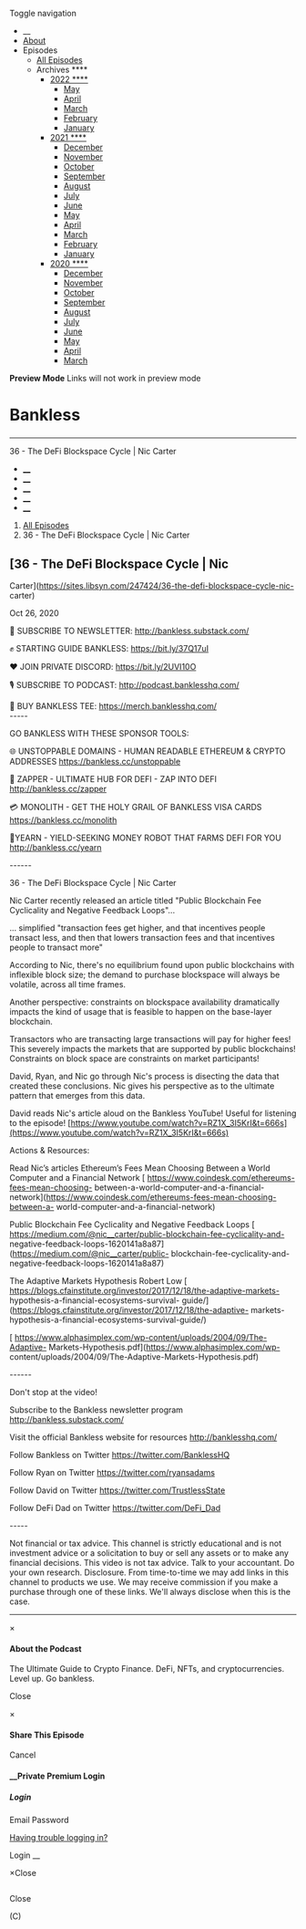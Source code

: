 Toggle navigation [](/247424 "Home Page")

  * __
  * [About]()
  * Episodes 
    * [All Episodes](/247424)
    * Archives ****
      * [2022 ****](/247424/2022)
        * [May](/247424/2022/05)
        * [April](/247424/2022/04)
        * [March](/247424/2022/03)
        * [February](/247424/2022/02)
        * [January](/247424/2022/01)
      * [2021 ****](/247424/2021)
        * [December](/247424/2021/12)
        * [November](/247424/2021/11)
        * [October](/247424/2021/10)
        * [September](/247424/2021/09)
        * [August](/247424/2021/08)
        * [July](/247424/2021/07)
        * [June](/247424/2021/06)
        * [May](/247424/2021/05)
        * [April](/247424/2021/04)
        * [March](/247424/2021/03)
        * [February](/247424/2021/02)
        * [January](/247424/2021/01)
      * [2020 ****](/247424/2020)
        * [December](/247424/2020/12)
        * [November](/247424/2020/11)
        * [October](/247424/2020/10)
        * [September](/247424/2020/09)
        * [August](/247424/2020/08)
        * [July](/247424/2020/07)
        * [June](/247424/2020/06)
        * [May](/247424/2020/05)
        * [April](/247424/2020/04)
        * [March](/247424/2020/03)

**Preview Mode** Links will not work in preview mode

# Bankless

###

* * *

36 - The DeFi Blockspace Cycle | Nic Carter

  * [__](http://twitter.com/banklesshq "Visit Us on Twitter")
  * [__](mailto:ryan@mythos.capital "Email This Podcast")
  * [__](http://feeds.libsyn.com/247424/rss "Subscribe to RSS Feed")
  * [__](https://podcasts.apple.com/us/podcast/bankless/id1499409058?ls=1 "Listen on Apple Podcasts")
  * [__](https://open.spotify.com/show/41TNnXSv5ExcQSzEGLlGhy "Listen on Spotify")

  1. [All Episodes](/247424)
  2. 36 - The DeFi Blockspace Cycle | Nic Carter

## [36 - The DeFi Blockspace Cycle | Nic
Carter](https://sites.libsyn.com/247424/36-the-defi-blockspace-cycle-nic-
carter)

Oct 26, 2020

🚀 SUBSCRIBE TO NEWSLETTER: <http://bankless.substack.com/>  
  
✊ STARTING GUIDE BANKLESS: <https://bit.ly/37Q17uI>  
  
❤️ JOIN PRIVATE DISCORD: <https://bit.ly/2UVI10O>  
  
🎙️ SUBSCRIBE TO PODCAST: <http://podcast.banklesshq.com/>  
  
👕 BUY BANKLESS TEE: <https://merch.banklesshq.com/>  
\-----

GO BANKLESS WITH THESE SPONSOR TOOLS:

🌐 UNSTOPPABLE DOMAINS - HUMAN READABLE ETHEREUM & CRYPTO ADDRESSES
<https://bankless.cc/unstoppable>

🌈 ZAPPER - ULTIMATE HUB FOR DEFI - ZAP INTO DEFI <http://bankless.cc/zapper>

💳 MONOLITH - GET THE HOLY GRAIL OF BANKLESS VISA CARDS
<https://bankless.cc/monolith>

🤖YEARN - YIELD-SEEKING MONEY ROBOT THAT FARMS DEFI FOR YOU
<http://bankless.cc/yearn>

\------

36 - The DeFi Blockspace Cycle | Nic Carter

Nic Carter recently released an article titled "Public Blockchain Fee
Cyclicality and Negative Feedback Loops"...

... simplified "transaction fees get higher, and that incentives people
transact less, and then that lowers transaction fees and that incentives
people to transact more"

According to Nic, there's no equilibrium found upon public blockchains with
inflexible block size; the demand to purchase blockspace will always be
volatile, across all time frames.

Another perspective: constraints on blockspace availability dramatically
impacts the kind of usage that is feasible to happen on the base-layer
blockchain.

Transactors who are transacting large transactions will pay for higher fees!
This severely impacts the markets that are supported by public blockchains!
Constraints on block space are constraints on market participants!

David, Ryan, and Nic go through Nic's process is disecting the data that
created these conclusions. Nic gives his perspective as to the ultimate
pattern that emerges from this data.

David reads Nic's article aloud on the Bankless YouTube! Useful for listening
to the episode!
[https://www.youtube.com/watch?v=RZ1X_3I5KrI&t=666s](https://www.youtube.com/watch?v=RZ1X_3I5KrI&t=666s)

Actions & Resources:

Read Nic’s articles Ethereum’s Fees Mean Choosing Between a World Computer and
a Financial Network [ https://www.coindesk.com/ethereums-fees-mean-choosing-
between-a-world-computer-and-a-financial-
network](https://www.coindesk.com/ethereums-fees-mean-choosing-between-a-
world-computer-and-a-financial-network)

Public Blockchain Fee Cyclicality and Negative Feedback Loops [
https://medium.com/@nic__carter/public-blockchain-fee-cyclicality-and-
negative-feedback-loops-1620141a8a87](https://medium.com/@nic__carter/public-
blockchain-fee-cyclicality-and-negative-feedback-loops-1620141a8a87)

The Adaptive Markets Hypothesis Robert Low [
https://blogs.cfainstitute.org/investor/2017/12/18/the-adaptive-markets-
hypothesis-a-financial-ecosystems-survival-
guide/](https://blogs.cfainstitute.org/investor/2017/12/18/the-adaptive-
markets-hypothesis-a-financial-ecosystems-survival-guide/)

[ https://www.alphasimplex.com/wp-content/uploads/2004/09/The-Adaptive-
Markets-Hypothesis.pdf](https://www.alphasimplex.com/wp-
content/uploads/2004/09/The-Adaptive-Markets-Hypothesis.pdf)

\------

Don't stop at the video!

Subscribe to the Bankless newsletter program <http://bankless.substack.com/>

Visit the official Bankless website for resources <http://banklesshq.com/>

Follow Bankless on Twitter <https://twitter.com/BanklessHQ>

Follow Ryan on Twitter <https://twitter.com/ryansadams>

Follow David on Twitter <https://twitter.com/TrustlessState>

Follow DeFi Dad on Twitter <https://twitter.com/DeFi_Dad>

\-----

Not financial or tax advice. This channel is strictly educational and is not
investment advice or a solicitation to buy or sell any assets or to make any
financial decisions. This video is not tax advice. Talk to your accountant. Do
your own research. Disclosure. From time-to-time we may add links in this
channel to products we use. We may receive commission if you make a purchase
through one of these links. We'll always disclose when this is the case.

* * *

×

#### About the Podcast

The Ultimate Guide to Crypto Finance. DeFi, NFTs, and cryptocurrencies. Level
up. Go bankless.

Close

×

#### Share This Episode

Cancel

#### __Private Premium Login

##### Login

Email Password

[Having trouble logging in?](')

Login __

×Close

![]()

Close

(C)

